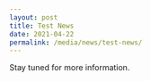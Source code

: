 ```yaml
---
layout: post
title: Test News 
date: 2021-04-22
permalink: /media/news/test-news/
---
```


Stay tuned for more information.

